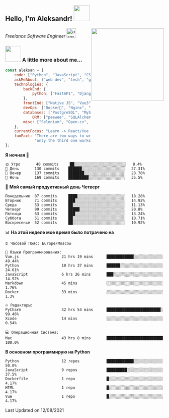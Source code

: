 <h2>Hello, I'm Aleksandr! <img src="https://media.giphy.com/media/12oufCB0MyZ1Go/giphy.gif" width="50"></h2>
<img align='right' src="https://media.giphy.com/media/M9gbBd9nbDrOTu1Mqx/giphy.gif" width="230">
<p><em>Freelance Software Engineer <img src="https://media.giphy.com/media/WUlplcMpOCEmTGBtBW/giphy.gif" width="30" alt="user"> 
</em></p>

### <img src="https://media.giphy.com/media/VgCDAzcKvsR6OM0uWg/giphy.gif" width="50"> A little more about me...

```javascript
const aleksan = {
    code: ["Python", "JavaScript", "CSS", "HTML"],
    askMeAbout: ["web dev", "tech", "game"],
    technologies: {
        backEnd: {
            python: ["FastAPI", "Django", "DRF"],
        },
        frontEnd: ["Native JS", "Vue3"],
        devOps: ["Docker🐳", "Nginx", "AWS", "Google CLOUD"],
        databases: ["PostgreSQL", "MySql", "sqlite3"],
            ORM: ["peewee", "SQLAlchemy", "PonyORM"]
        misc: ["Selenium", "Open-cv", "Telegram Bot"]
    },
    currentFocus: "Learn -> React/Vue and NodeJS",
    funFact: "There are two ways to write error-free programs; " +
             "only the third one works"
};

```

<!--START_SECTION:waka-->
**Я ночная 🦉** 

```text
🌞 Утро       40 commits     ██░░░░░░░░░░░░░░░░░░░░░░░   8.4% 
🌆 День       130 commits    ██████░░░░░░░░░░░░░░░░░░░   27.31% 
🌃 Вечер      137 commits    ███████░░░░░░░░░░░░░░░░░░   28.78% 
🌙 Ночь       169 commits    █████████░░░░░░░░░░░░░░░░   35.5%

```
📅 **Мой самый продуктивный день Четверг** 

```text
Понедельник  87 commits     ████░░░░░░░░░░░░░░░░░░░░░   18.28% 
Вторник      71 commits     ███░░░░░░░░░░░░░░░░░░░░░░   14.92% 
Среда        53 commits     ██░░░░░░░░░░░░░░░░░░░░░░░   11.13% 
Четверг      99 commits     █████░░░░░░░░░░░░░░░░░░░░   20.8% 
Пятница      63 commits     ███░░░░░░░░░░░░░░░░░░░░░░   13.24% 
Суббота      51 commits     ██░░░░░░░░░░░░░░░░░░░░░░░   10.71% 
Воскресенье  52 commits     ██░░░░░░░░░░░░░░░░░░░░░░░   10.92%

```


📊 **На этой неделе мое время было потрачено на** 

```text
⌚︎ Часовой Пояс: Europe/Moscow

💬 Языки Программирования: 
Vue.js                   21 hrs 19 mins      ████████████░░░░░░░░░░░░░   49.44% 
Python                   10 hrs 37 mins      ██████░░░░░░░░░░░░░░░░░░░   24.61% 
JavaScript               6 hrs 26 mins       ███░░░░░░░░░░░░░░░░░░░░░░   14.92% 
Markdown                 45 mins             ░░░░░░░░░░░░░░░░░░░░░░░░░   1.76% 
Docker                   33 mins             ░░░░░░░░░░░░░░░░░░░░░░░░░   1.3%

🔥 Редакторы: 
PyCharm                  42 hrs 54 mins      ████████████████████████░   99.46% 
Xcode                    14 mins             ░░░░░░░░░░░░░░░░░░░░░░░░░   0.54%

💻 Операционная Система: 
Mac                      43 hrs 8 mins       █████████████████████████   100.0%

```

**В основном программирую на Python** 

```text
Python                   12 repos            ████████████░░░░░░░░░░░░░   50.0% 
JavaScript               9 repos             █████████░░░░░░░░░░░░░░░░   37.5% 
Dockerfile               1 repo              █░░░░░░░░░░░░░░░░░░░░░░░░   4.17% 
HTML                     1 repo              █░░░░░░░░░░░░░░░░░░░░░░░░   4.17% 
Vue                      1 repo              █░░░░░░░░░░░░░░░░░░░░░░░░   4.17%

```



 Last Updated on 12/08/2021
<!--END_SECTION:waka-->
